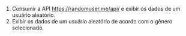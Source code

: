 1. Consumir a API https://randomuser.me/api/ e exibir os dados de um usuário aleatório.
2. Exibir os dados de um usuário aleatório de acordo com o gênero selecionado.
